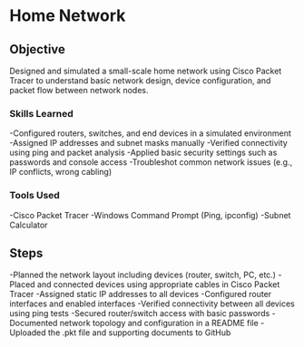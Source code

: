 # Home Network

## Objective

Designed and simulated a small-scale home network using Cisco Packet Tracer to understand basic network design, device configuration, and packet flow between network nodes.

### Skills Learned

-Configured routers, switches, and end devices in a simulated environment
-Assigned IP addresses and subnet masks manually
-Verified connectivity using ping and packet analysis
-Applied basic security settings such as passwords and console access
-Troubleshot common network issues (e.g., IP conflicts, wrong cabling)

### Tools Used

-Cisco Packet Tracer
-Windows Command Prompt (Ping, ipconfig)
-Subnet Calculator

## Steps
-Planned the network layout including devices (router, switch, PC, etc.)
-Placed and connected devices using appropriate cables in Cisco Packet Tracer
-Assigned static IP addresses to all devices
-Configured router interfaces and enabled interfaces
-Verified connectivity between all devices using ping tests
-Secured router/switch access with basic passwords
-Documented network topology and configuration in a README file
-Uploaded the .pkt file and supporting documents to GitHub


